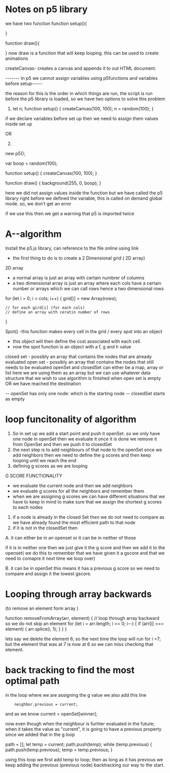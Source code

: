 # Notes on p5 library

we have two function
function setup(){

}

function draw(){

}
now draw is a function that will keep looping. this can be used to create animations

createCanvas- creates a canvas and appends it to out HTML document.

------- In p5 we cannot assign variables using p5functions and variables before setup-----

the reason for this is the order in which things are run, the script is run before the
p5 library is loaded, so we have two options to solve this problem

1.  let n;
    function setup() {
    createCanvas(100, 100);
    n = random(100);
    }

if we declare variables before set up then we need to assign them values inside set up

OR

2.

new p5();

var boop = random(100);

function setup() {
createCanvas(100, 100);
}

function draw() {
background(255, 0, boop);
}

here we did not assign values inside the function but we have called the p5 library
right before we defined the variable, this is called on demand global mode.
so, we don't get an error

if we use this then we get a warning that p5 is imported twice

# A--algorithm

Install the p5.js library, can reference to the file online using link

<script src="https://cdn.jsdelivr.net/npm/p5@1.4.1/lib/p5.js"></script>

- the first thing to do is to create a 2 Dimensional grid ( 2D array)

2D array

- a normal array is just an array with certain numbrer of columns
- a two dimensional array is just an array where each cols have a certain
  number or arrays which we can call rows hence a two dimensional rows

for (let i = 0; i < cols; i++) {
grid[i] = new Array(rows);

    // for each gird[i] (for each cols)
    // define an array with ceratin number of rows

}

Spot()
-this function makes every cell in the grid / every spot into an object

- this object will then define the cost associated with each cell.
- now the spot function is an object with a f, g and h value

closed set - possibly an array that contains the nodes that are already evaluated
open set - possibly an array that contains the nodes that still needs to be evaluated
openSet and closedSet can either be a map, array or list
here we are using them as an array but we can use whatever data structure that we wish to use
algorithm is finished when open set is empty OR we have reached the destination

-- openSet has only one node: which is the starting node
-- closedSet starts as empty

# loop funcitonality of algorithm

1.  So in set up we add a start point and push it openSet.
    so we only have one node in openSet then we evaluate it once it is done we remove
    it from OpenSet and then we push it to closedSet
2.  the next step is to add neighbours of that node to the openSet
    once we add neighbors then we need to define the g scores and then keep looping
    until we reach the end
3.  defining g scores as we are looping

G SCORE FUNCTIONALITY

- we evaluate the current node and then we add neighbors
- we evaluate g scores for all the neighbors and remember them
- when we are assigning g scores we can have different situations that we have to
  keep in mind to make sure that we assign the shortest g scores to each nodes

1. if a node is already in the closed Set then we do not need to compare as we have already found the most efficient path to that node
2. if it is not in the closedSet then

A. it can either be in an openset or it can be in neither of those

if it is in neither one then we just give it the g score and then we add it to
the openset( we do this to remember that we have given it a gscore and that we need
to comapre it next time we loop over)

B. it can be in openSet
this means it has a previous g score so we need to compare and assign it the lowest gscore.

# Looping through array backwards

(to remove an element form array )

function removeFromArray(arr, element) {
// loop through array backward so we do not skip an element
for (let i = arr.length; i >= 0; i--) {
if (arr[i] === element) {
arr.splice(i, 1);
}
}
}

lets say we delete the element 6; so the next time the loop will run for i =7;
but the element that was at 7 is now at 6 so we can miss checking that element.

# back tracking to find the most optimal path

in the loop where we are assigning the g value we also add this line

        neighbor.previous = current;

and as we know current = openSet[winner];

now even though when the neighbour is furhter evaluated in the future;
when it takes the value as "current", it is going to have a previous property
since we added that in the g loop

path = [];
let temp = current;
path.push(temp);
while (temp.previous) {
path.push(temp.previous);
temp = temp.previous;
}

using this loop we first add temp to loop; then as long
as it has previous we keep adding the previous (previous node)
backtracking our way to the start.
